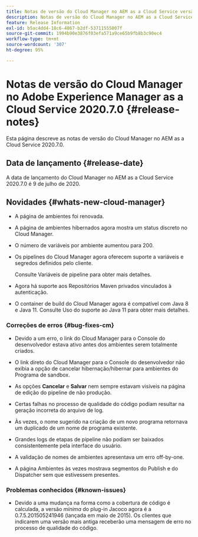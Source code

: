 ```yaml
---
title: Notas de versão do Cloud Manager no AEM as a Cloud Service versão 2020.7.0
description: Notas de versão do Cloud Manager no AEM as a Cloud Service versão 2020.7.0
feature: Release Information
exl-id: b5ac4dd4-18c6-4867-b2df-53711555007f
source-git-commit: 1994b90e3876f03efa571a9ce65b9fb8b3c90ec4
workflow-type: tm+mt
source-wordcount: '307'
ht-degree: 95%

---
```


# Notas de versão do Cloud Manager no Adobe Experience Manager as a Cloud Service 2020.7.0 {#release-notes}

Esta página descreve as notas de versão do Cloud Manager no AEM as a Cloud Service 2020.7.0.

## Data de lançamento {#release-date}

A data de lançamento do Cloud Manager no AEM as a Cloud Service 2020.7.0 é 9 de julho de 2020.

## Novidades {#whats-new-cloud-manager}

* A página de ambientes foi renovada.

* A página de ambientes hibernados agora mostra um status discreto no Cloud Manager.

* O número de variáveis por ambiente aumentou para 200.

* Os pipelines do Cloud Manager agora oferecem suporte a variáveis e segredos definidos pelo cliente.

  Consulte Variáveis de pipeline para obter mais detalhes.

* Agora há suporte aos Repositórios Maven privados vinculados à autenticação.

* O container de build do Cloud Manager agora é compatível com Java 8 e Java 11.
Consulte Uso do suporte ao Java 11 para obter mais detalhes.

### Correções de erros {#bug-fixes-cm}

* Devido a um erro, o link do Cloud Manager para o Console do desenvolvedor estava ativo antes dos ambientes serem totalmente criados.

* O link direto do Cloud Manager para o Console do desenvolvedor não exibia a opção de cancelar hibernação/hibernar para ambientes do Programa de sandbox.

* As opções **Cancelar** e **Salvar** nem sempre estavam visíveis na página de edição do pipeline de não produção.

* Certas falhas no processo de qualidade do código podiam resultar na geração incorreta do arquivo de log.

* Às vezes, o nome sugerido na criação de um novo programa retornava um duplicado de um nome de programa existente.

* Grandes logs de etapas de pipeline não podiam ser baixados consistentemente pela interface do usuário.

* A validação de nomes de ambientes apresentava um erro off-by-one.

* A página Ambientes às vezes mostrava segmentos do Publish e do Dispatcher sem que estivessem presentes.

### Problemas conhecidos {#known-issues}

* Devido a uma mudança na forma como a cobertura de código é calculada, a versão *mínima* do plug-in Jacoco agora é a 0.7.5.201505241946 (lançada em maio de 2015). Os clientes que indicarem uma versão mais antiga receberão uma mensagem de erro no processo de qualidade do código.

